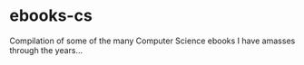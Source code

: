 # ebooks-cs
Compilation of some of the many Computer Science ebooks I have amasses through the years...
